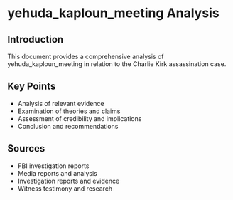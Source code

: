 # yehuda_kaploun_meeting Analysis

## Introduction

This document provides a comprehensive analysis of yehuda_kaploun_meeting in relation to the Charlie Kirk assassination case.

## Key Points

- Analysis of relevant evidence
- Examination of theories and claims
- Assessment of credibility and implications
- Conclusion and recommendations

## Sources
- FBI investigation reports
- Media reports and analysis
- Investigation reports and evidence
- Witness testimony and research
